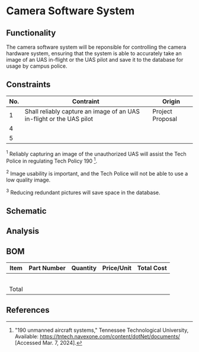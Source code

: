 # Camera Software System
## Functionality
The camera software system will be reponsible for controlling the camera hardware system, ensuring that the system is able to accurately take an image of an UAS in-flight or the UAS pilot and save it to the database for usage by campus police.
## Constraints
| No.| Contraint | Origin |
| -- | --------- |--------|
|  1 | Shall reliably capture an image of an UAS in-flight or the UAS pilot | Project Proposal |   |  2 | Shall only attempt to capture a quality image of the UAS | Tech Police |                    |  3 | Shall limit the number of redundant pictures taken | Design Constraint |              
|  4 |           |        |              
|  5 |           |        |              

<sup>1</sup> Reliably capturing an image of the unauthorized UAS will assist the Tech Police in regulating Tech Policy 190 [^1].

<sup>2</sup> Image usability is important, and the Tech Police will not be able to use a low quality image.

<sup>3</sup> Reducing redundant pictures will save space in the database.

## Schematic

## Analysis

## BOM
| Item     | Part Number | Quantity | Price/Unit     | Total Cost |
| -------- | ------------| -------- |----------------|------------|
|          |             |          |                |            |
|          |             |          |                |            |
|          |             |          |                |            |
|          |             |          |                |            |
|          |             |          |                |            |
|Total     |             |          |                |            |

## References
[^1]: "190 unmanned aircraft systems," Tennessee Technological University, Available: https://tntech.navexone.com/content/dotNet/documents/ [Accessed Mar. 7, 2024].
[^2]: Reference 2 
[^3]: Reference 3


